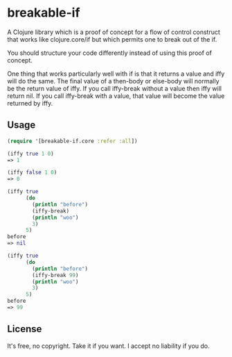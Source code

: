 # breakable-if

A Clojure library which is a proof of concept for a flow of control construct
that works like clojure.core/if but which permits one to break out of the if.

You should structure your code differently instead of using this proof of concept.

One thing that works particularly well with if is that it returns a value and iffy
will do the same.  The final value of a then-body or else-body will normally be the
return value of iffy.  If you call iffy-break without a value then iffy will return
nil.  If you call iffy-break with a value, that value will become the value returned
by iffy.

## Usage

```clojure
(require '[breakable-if.core :refer :all])

(iffy true 1 0)
=> 1

(iffy false 1 0)
=> 0

(iffy true
      (do
        (println "before")
        (iffy-break)
        (println "woo")
        3)
      5)
before
=> nil

(iffy true
      (do
        (println "before")
        (iffy-break 99)
        (println "woo")
        3)
      5)
before
=> 99
```

## License

It's free, no copyright.  Take it if you want.  I accept no liability if you do.